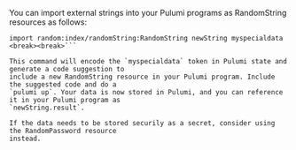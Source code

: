 You can import external strings into your Pulumi programs as RandomString resources as follows:

```bash<break><break>
import random:index/randomString:RandomString newString myspecialdata
<break><break>```

This command will encode the `myspecialdata` token in Pulumi state and generate a code suggestion to
include a new RandomString resource in your Pulumi program. Include the suggested code and do a
`pulumi up`. Your data is now stored in Pulumi, and you can reference it in your Pulumi program as
`newString.result`.

If the data needs to be stored securily as a secret, consider using the RandomPassword resource
instead.

